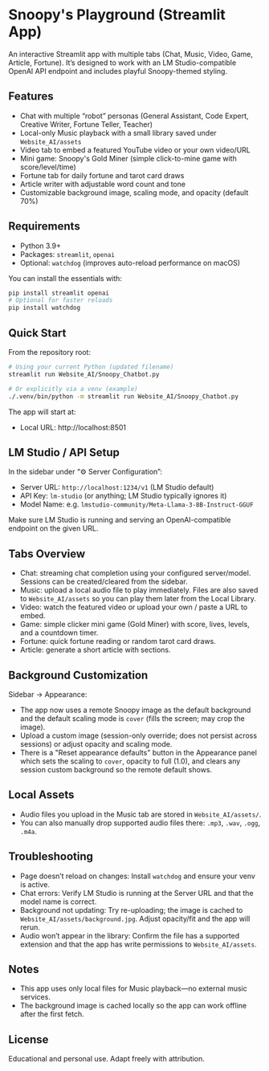 # Snoopy's Playground (Streamlit App)

An interactive Streamlit app with multiple tabs (Chat, Music, Video, Game, Article, Fortune). It’s designed to work with an LM Studio-compatible OpenAI API endpoint and includes playful Snoopy-themed styling.

## Features

- Chat with multiple “robot” personas (General Assistant, Code Expert, Creative Writer, Fortune Teller, Teacher)
- Local-only Music playback with a small library saved under `Website_AI/assets`
- Video tab to embed a featured YouTube video or your own video/URL
- Mini game: Snoopy's Gold Miner (simple click-to-mine game with score/level/time)
- Fortune tab for daily fortune and tarot card draws
- Article writer with adjustable word count and tone
- Customizable background image, scaling mode, and opacity (default 70%)

## Requirements

- Python 3.9+
- Packages: `streamlit`, `openai`
- Optional: `watchdog` (improves auto-reload performance on macOS)

You can install the essentials with:

```bash
pip install streamlit openai
# Optional for faster reloads
pip install watchdog
```

## Quick Start

From the repository root:

```bash
# Using your current Python (updated filename)
streamlit run Website_AI/Snoopy_Chatbot.py

# Or explicitly via a venv (example)
./.venv/bin/python -m streamlit run Website_AI/Snoopy_Chatbot.py
```

The app will start at:
- Local URL: http://localhost:8501

## LM Studio / API Setup

In the sidebar under “⚙️ Server Configuration”:
- Server URL: `http://localhost:1234/v1` (LM Studio default)
- API Key: `lm-studio` (or anything; LM Studio typically ignores it)
- Model Name: e.g. `lmstudio-community/Meta-Llama-3-8B-Instruct-GGUF`

Make sure LM Studio is running and serving an OpenAI-compatible endpoint on the given URL.

## Tabs Overview

- Chat: streaming chat completion using your configured server/model. Sessions can be created/cleared from the sidebar.
- Music: upload a local audio file to play immediately. Files are also saved to `Website_AI/assets` so you can play them later from the Local Library.
- Video: watch the featured video or upload your own / paste a URL to embed.
- Game: simple clicker mini game (Gold Miner) with score, lives, levels, and a countdown timer.
- Fortune: quick fortune reading or random tarot card draws.
- Article: generate a short article with sections.

## Background Customization

Sidebar → Appearance:
- The app now uses a remote Snoopy image as the default background and the default scaling mode is `cover` (fills the screen; may crop the image).
- Upload a custom image (session-only override; does not persist across sessions) or adjust opacity and scaling mode.
- There is a "Reset appearance defaults" button in the Appearance panel which sets the scaling to `cover`, opacity to full (1.0), and clears any session custom background so the remote default shows.

## Local Assets

- Audio files you upload in the Music tab are stored in `Website_AI/assets/`.
- You can also manually drop supported audio files there: `.mp3`, `.wav`, `.ogg`, `.m4a`.

## Troubleshooting

- Page doesn’t reload on changes: Install `watchdog` and ensure your venv is active.
- Chat errors: Verify LM Studio is running at the Server URL and that the model name is correct.
- Background not updating: Try re-uploading; the image is cached to `Website_AI/assets/background.jpg`. Adjust opacity/fit and the app will rerun.
- Audio won’t appear in the library: Confirm the file has a supported extension and that the app has write permissions to `Website_AI/assets`.

## Notes

- This app uses only local files for Music playback—no external music services.
- The background image is cached locally so the app can work offline after the first fetch.

## License

Educational and personal use. Adapt freely with attribution.
